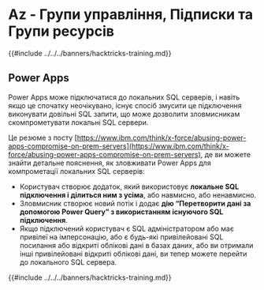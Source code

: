 # Az - Групи управління, Підписки та Групи ресурсів

{{#include ../../../banners/hacktricks-training.md}}

## Power Apps

Power Apps може підключатися до локальних SQL серверів, і навіть якщо це спочатку неочікувано, існує спосіб змусити це підключення виконувати довільні SQL запити, що може дозволити зловмисникам скомпрометувати локальні SQL сервери.

Це резюме з посту [https://www.ibm.com/think/x-force/abusing-power-apps-compromise-on-prem-servers](https://www.ibm.com/think/x-force/abusing-power-apps-compromise-on-prem-servers), де ви можете знайти детальне пояснення, як зловживати Power Apps для компрометації локальних SQL серверів:

- Користувач створює додаток, який використовує **локальне SQL підключення і ділиться ним з усіма**, або навмисно, або ненавмисно.
- Зловмисник створює новий потік і додає **дію “Перетворити дані за допомогою Power Query” з використанням існуючого SQL підключення**.
- Якщо підключений користувач є SQL адміністратором або має привілеї на імперсонацію, або є будь-які привілейовані SQL посилання або відкриті облікові дані в базах даних, або ви отримали інші привілейовані відкриті облікові дані, ви тепер можете перейти до локального SQL сервера.

{{#include ../../../banners/hacktricks-training.md}}
